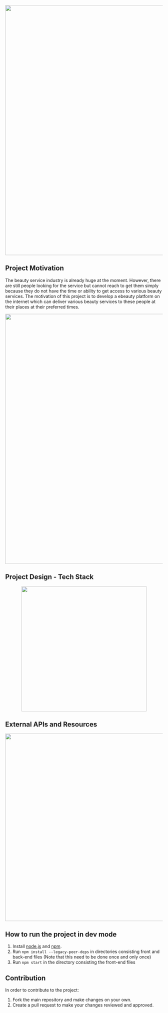 <div align="center">
   <img src="https://github.com/eshinhw/amorr/assets/41933169/d3e6f4ad-8948-42a0-bb46-04159592af87" width="800"/>
</div>

## Project Motivation

The beauty service industry is already huge at the moment. However, there are still people looking for the service but cannot reach to get them simply because they do not have the time or ability to get access to various beauty services. The motivation of this project is to develop a ebeauty platform on the internet which can deliver various beauty services to these people at their places at their preferred times.


<p align="center">
   <img src="https://user-images.githubusercontent.com/41933169/189385487-812617fd-4491-4c37-bbc2-a01b7789cb06.png" width="800"/>
</p>



## Project Design - Tech Stack

<p align="center">
   <img src="https://user-images.githubusercontent.com/41933169/188775109-ae78da6d-114e-4470-9802-45e36a0383e9.png" width="400">
</p>

## External APIs and Resources

<p align="center">
   <img src="https://user-images.githubusercontent.com/41933169/188777077-3c353c09-6157-4061-86d9-95197124bd46.png" width="600">
</p>

## How to run the project in dev mode

1. Install [node.js](https://nodejs.org/en/download/) and [npm](https://docs.npmjs.com/downloading-and-installing-node-js-and-npm).
2. Run `npm install --legacy-peer-deps` in directories consisting front and back-end files (Note that this need to be done once and only once)
3. Run `npm start` in the directory consisting the front-end files

## Contribution

In order to contribute to the project:

1. Fork the main repository and make changes on your own.
2. Create a pull request to make your changes reviewed and approved.
